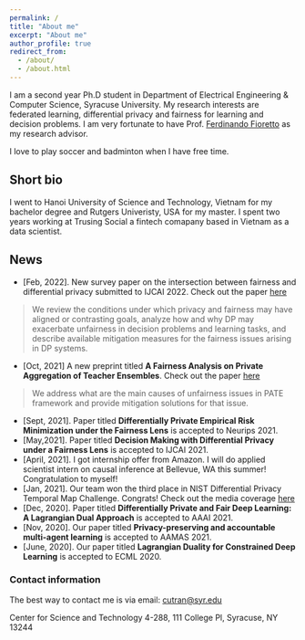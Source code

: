 ```yaml
---
permalink: /
title: "About me"
excerpt: "About me"
author_profile: true
redirect_from: 
  - /about/
  - /about.html
---
```


I am a second year Ph.D student in Department of Electrical Engineering & Computer Science, Syracuse University. My research interests are federated learning, differential privacy and fairness for learning and decision problems. I am very fortunate to have Prof. [Ferdinando Fioretto](https://www2.isye.gatech.edu/~fferdinando3/) as my research advisor. 

I love to play soccer and badminton when I have free time. 



## Short bio


I went to Hanoi University of Science and Technology, Vietnam for my bachelor degree and Rutgers Univeristy, USA for my master. I spent two years working at Trusing Social a fintech comapany based in Vietnam as a data scientist. 


## News

* [Feb, 2022]. New  survey paper on the intersection between fairness and  differential privacy submitted to IJCAI 2022. Check out the paper [here](https://arxiv.org/pdf/2202.08187.pdf) 
> We review the conditions under which privacy and fairness may have aligned or contrasting goals, analyze how and why DP may exacerbate unfairness in decision problems and learning tasks, and describe available mitigation measures for the fairness issues arising in DP systems.


* [Oct, 2021] A new preprint titled **A Fairness Analysis on Private Aggregation of Teacher Ensembles**. Check out the paper [here](https://arxiv.org/pdf/2109.08630.pdf)

> We address what are the main causes of unfairness  issues in PATE framework and provide mitigation solutions for that issue.

* [Sept, 2021]. Paper titled **Differentially Private Empirical Risk Minimization under the Fairness Lens**  is accepted to Neurips 2021. 
* [May,2021]. Paper titled **Decision Making with Differential Privacy under a Fairness Lens** is  accepted to IJCAI 2021. 
* [April, 2021]. I got internship offer from  Amazon. I will do applied scientist intern on causal inference at Bellevue, WA this summer! Congratulation to myself!
* [Jan, 2021]. Our team won the third place in NIST Differential Privacy Temporal Map  Challenge. Congrats! Check out the media coverage [here](https://www.drivendata.co/blog/differential-privacy-winners-sprint1/) 
* [Dec, 2020]. Paper titled **Differentially Private and Fair Deep Learning: A Lagrangian Dual Approach** is accepted to AAAI 2021.
* [Nov, 2020]. Our paper titled **Privacy-preserving and accountable multi-agent learning** is accepted to AAMAS 2021.
* [June, 2020]. Our paper titled **Lagrangian Duality for Constrained Deep Learning** is accepted to ECML 2020.

### Contact information
The best way to contact me is via email: cutran@syr.edu

Center for Science and Technology 4-288, 111 College Pl, Syracuse, NY 13244





